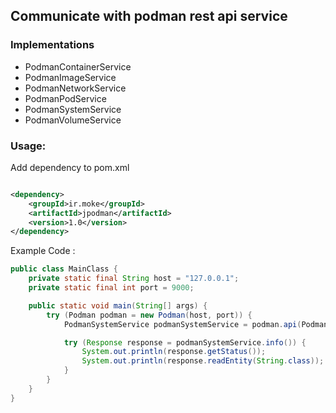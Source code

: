## Communicate with podman rest api service

### Implementations

* PodmanContainerService
* PodmanImageService
* PodmanNetworkService
* PodmanPodService
* PodmanSystemService
* PodmanVolumeService

### Usage:

Add dependency to pom.xml

```xml

<dependency>
    <groupId>ir.moke</groupId>
    <artifactId>jpodman</artifactId>
    <version>1.0</version>
</dependency>
```

Example Code :

```java
public class MainClass {
    private static final String host = "127.0.0.1";
    private static final int port = 9000;

    public static void main(String[] args) {
        try (Podman podman = new Podman(host, port)) {
            PodmanSystemService podmanSystemService = podman.api(PodmanSystemService.class);

            try (Response response = podmanSystemService.info()) {
                System.out.println(response.getStatus());
                System.out.println(response.readEntity(String.class));
            }
        }
    }
}
```

